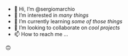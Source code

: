 - 👋 Hi, I’m @sergiomarchio
- 👀 I’m interested in _many things_
- 🌱 I’m currently learning _some of those things_
- 💞️ I’m looking to collaborate on _cool projects_
- 📫 How to reach me ...

🙃

<!---
sergiomarchio/sergiomarchio is a ✨ special ✨ repository because its `README.md` (this file) appears on your GitHub profile.
You can click the Preview link to take a look at your changes.
--->

